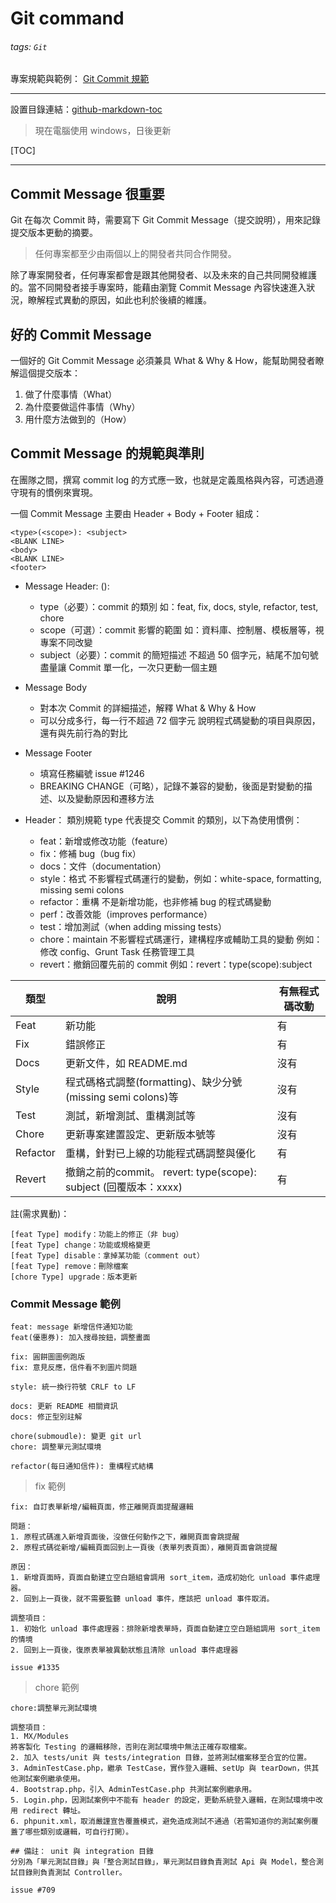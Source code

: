 # Git command

###### tags: `Git`

專案規範與範例：
[Git Commit 規範](https://wadehuanglearning.blogspot.com/2019/05/commit-commit-commit-why-what-commit.html)

---
設置目錄連結：[github-markdown-toc](https://github.com/ekalinin/github-markdown-toc#installation)


> 現在電腦使用 windows，日後更新

[TOC]

---

## Commit Message 很重要

Git 在每次 Commit 時，需要寫下 Git Commit Message（提交說明），用來記錄提交版本更動的摘要。

> 任何專案都至少由兩個以上的開發者共同合作開發。

除了專案開發者，任何專案都會是跟其他開發者、以及未來的自己共同開發維護的。當不同開發者接手專案時，能藉由瀏覽 Commit Message 內容快速進入狀況，瞭解程式異動的原因，如此也利於後續的維護。

## 好的 Commit Message

一個好的 Git Commit Message 必須兼具 What & Why & How，能幫助開發者瞭解這個提交版本：

1. 做了什麼事情（What）
2. 為什麼要做這件事情（Why）
3. 用什麼方法做到的（How）

## Commit Message 的規範與準則
在團隊之間，撰寫 commit log 的方式應一致，也就是定義風格與內容，可透過遵守現有的慣例來實現。

一個 Commit Message 主要由 Header + Body + Footer 組成：

```python=
<type>(<scope>): <subject>
<BLANK LINE>
<body>
<BLANK LINE>
<footer>
```

- Message Header:
<type> (<scope>): <subject>
    - type（必要）：commit 的類別
        如：feat, fix, docs, style, refactor, test, chore
    - scope（可選）：commit 影響的範圍
        如：資料庫、控制層、模板層等，視專案不同改變
    - subject（必要）：commit 的簡短描述
        不超過 50 個字元，結尾不加句號
        盡量讓 Commit 單一化，一次只更動一個主題

- Message Body
    - 對本次 Commit 的詳細描述，解釋 What & Why & How
    - 可以分成多行，每一行不超過 72 個字元
        說明程式碼變動的項目與原因，還有與先前行為的對比

- Message Footer
    - 填寫任務編號 issue #1246
    - BREAKING CHANGE（可略），記錄不兼容的變動，後面是對變動的描述、以及變動原因和遷移方法

- Header：<type> 類別規範
     type 代表提交 Commit 的類別，以下為使用慣例：
    - feat：新增或修改功能（feature）
    - fix：修補 bug（bug fix）
    - docs：文件（documentation）
    - style：格式
    不影響程式碼運行的變動，例如：white-space, formatting, missing semi colons
    - refactor：重構
    不是新增功能，也非修補 bug 的程式碼變動
    - perf：改善效能（improves performance）
    - test：增加測試（when adding missing tests）
    - chore：maintain
    不影響程式碼運行，建構程序或輔助工具的變動
    例如：修改 config、Grunt Task 任務管理工具
    - revert：撤銷回覆先前的 commit
        例如：revert：type(scope):subject



| 類型     | 說明                                                             | 有無程式碼改動 |
| -------- | ---------------------------------------------------------------- | -------------- |
| Feat     | 新功能                                                           | 有             |
| Fix      | 錯誤修正                                                         | 有             |
| Docs     | 更新文件，如 README.md                                           | 沒有           |
| Style    | 程式碼格式調整(formatting)、缺少分號(missing semi colons)等      | 沒有           |
| Test     | 測試，新增測試、重構測試等                                       | 沒有           |
| Chore    | 更新專案建置設定、更新版本號等                                   | 沒有           |
| Refactor | 重構，針對已上線的功能程式碼調整與優化                           | 有             |
| Revert   | 撤銷之前的commit。 revert: type(scope): subject (回覆版本：xxxx) | 有             |

註(需求異動)：
```python=
[feat Type] modify：功能上的修正（非 bug）
[feat Type] change：功能或規格變更
[feat Type] disable：拿掉某功能（comment out）
[feat Type] remove：刪除檔案
[chore Type] upgrade：版本更新
```


### **Commit Message 範例**
```python=
feat: message 新增信件通知功能
feat(優惠券): 加入搜尋按鈕，調整畫面

fix: 圓餅圖圖例跑版
fix: 意見反應，信件看不到圖片問題

style: 統一換行符號 CRLF to LF

docs: 更新 README 相關資訊
docs: 修正型別註解

chore(submoudle): 變更 git url
chore: 調整單元測試環境

refactor(每日通知信件): 重構程式結構
```
> fix 範例
```pythn=
fix: 自訂表單新增/編輯頁面，修正離開頁面提醒邏輯

問題：
1. 原程式碼進入新增頁面後，沒做任何動作之下，離開頁面會跳提醒
2. 原程式碼從新增/編輯頁面回到上一頁後（表單列表頁面），離開頁面會跳提醒

原因：
1. 新增頁面時，頁面自動建立空白題組會調用 sort_item，造成初始化 unload 事件處理器。
2. 回到上一頁後，就不需要監聽 unload 事件，應該把 unload 事件取消。

調整項目：
1. 初始化 unload 事件處理器：排除新增表單時，頁面自動建立空白題組調用 sort_item 的情境
2. 回到上一頁後，復原表單被異動狀態且清除 unload 事件處理器

issue #1335
```
> chore 範例

```python=
chore:調整單元測試環境

調整項目：
1. MX/Modules
將客製化 Testing 的邏輯移除，否則在測試環境中無法正確存取檔案。
2. 加入 tests/unit 與 tests/integration 目錄，並將測試檔案移至合宜的位置。
3. AdminTestCase.php，繼承 TestCase，實作登入邏輯、setUp 與 tearDown，供其他測試案例繼承使用。
4. Bootstrap.php，引入 AdminTestCase.php 共測試案例繼承用。
5. Login.php，因測試案例中不能有 header 的設定，更動系統登入邏輯，在測試環境中改用 redirect 轉址。
6. phpunit.xml，取消嚴謹宣告覆蓋模式，避免造成測試不通過（若需知道你的測試案例覆蓋了哪些類別或邏輯，可自行打開）。

## 備註： unit 與 integration 目錄
分別為「單元測試目錄」與「整合測試目錄」，單元測試目錄負責測試 Api 與 Model，整合測試目錄則負責測試 Controller。

issue #709
```